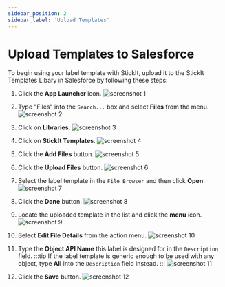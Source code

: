 ```yaml
---
sidebar_position: 2
sidebar_label: 'Upload Templates'
---
```


# Upload Templates to Salesforce

To begin using your label template with StickIt, upload it to the StickIt Templates Libary in Salesforce by following these steps:

1. Click the **App Launcher** icon.
![screenshot 1](/img/click_app_launcher.png)

1. Type "Files" into the `Search...` box and select **Files** from the menu.
![screenshot 2](/img/click_app_launcher_files.png)

1. Click on **Libraries**.
![screenshot 3](/img/click_libraries.png)

1. Click on **StickIt Templates**.
![screenshot 4](/img/click_stickit_templates.png)

1. Click the **Add Files** button.
![screenshot 5](/img/click_add_files.png)

1. Click the **Upload Files** button.
![screenshot 6](/img/click_upload_files.png)

1. Select the label template in the `File Browser` and then click **Open**.
![screenshot 7](/img/click_open_file.png)

1. Click the **Done** button.
![screenshot 8](/img/click_add_files_done.png)

1. Locate the uploaded template in the list and click the **menu** icon.
![screenshot 9](/img/click_file_action_menu.png)

1. Select **Edit File Details** from the action menu.
![screenshot 10](/img/click_edit_file_details.png)

1. Type the **Object API Name** this label is designed for in the `Description` field.
:::tip
If the label template is generic enough to be used with any object, type **All** into the `Description` field instead.
:::
![screenshot 11](/img/type_file_description.png)

1. Click the **Save** button.
![screenshot 12](/img/click_save_file_details.png)
